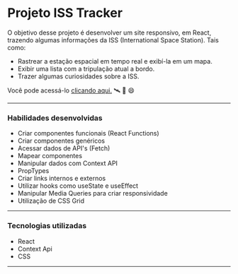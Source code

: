 # Projeto ISS Tracker
  O objetivo desse projeto é desenvolver um site responsivo, em React, trazendo algumas informações da ISS (International Space Station). Tais como:
  - Rastrear a estação espacial em tempo real e exibí-la em um mapa.
  - Exibir uma lista com a tripulação atual a bordo.
  - Trazer algumas curiosidades sobre a ISS.
  
  Você pode acessá-lo <a href="https://johntvale.github.io/project-iss-tracker/">clicando aqui.</a> :artificial_satellite: :rocket: :smile:

---

### Habilidades desenvolvidas
- Criar componentes funcionais (React Functions)
- Criar componentes genéricos
- Acessar dados de API's (Fetch)
- Mapear componentes
- Manipular dados com Context API
- PropTypes
- Criar links internos e externos
- Utilizar hooks como useState e useEffect
- Manipular Media Queries para criar responsividade
- Utilização de CSS Grid

---

### Tecnologias utilizadas
- React
- Context Api
- CSS

---
